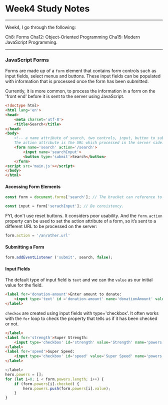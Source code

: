 # Week4 Study Notes

---

Week4, I go through the following:

Ch8: Forms
Cha12: Object-Oriented Programming
Cha15: Modern JavaScript Programming.

---

### JavaScript Forms

Forms are made up of a `form` element that contains form controls such as input fields, select menus and buttons. These input fields can be populated with information that is processed once the form has been submitted.

Currently, it is more common, to process the information in a form on the 'front end' before it is sent to the server using JavaScript.

```HTML
<!doctype html>
<html lang='en'>
<head>
    <meta charset='utf-8'>
    <title>Search</title>
</head>
<body>
    <!-- a name attribute of search, two controls, input, button to submit.  
    The action attribute is the URL which processed in the server side. -->
    <form name='search' action='/search'>   
        <input name='searchInput'>
        <button type='submit'>Search</button>
    </form>
<script src='main.js'></script>
</body>
</html>
```

#### Accessing Form Elements
```javaScript
const form = document.forms['search']; // The bracket can reference to name and id.
```

```javaScript
const input = form['serachInput']; // Be consistency.
```
FYI, don't use reset buttons. It considers poor usability. And the `form.action` property can be used to set the action attribute of a form, so it’s sent to a different URL to be processed on the server:

```javaScript
form.action = '/an/other.url'
```

#### Submitting a Form
```javaScript
form.addEventListener ('submit', search, false);
```


#### Input Fields
The default type of input field is `text` and we can the `value` as our initial value for the field.
```HTML
<label for='donation-amount'>Enter amount to donate: 
    <input type='text' id ='donation-amount' name='donationAmount' value='10'>
</label>
```

`checkox` are created using input fields with type='checkbox'. It often works with the `for` loop to check the property that tells us if it has been checked or not. 
```HTML
</label>
<label for='strength'>Super Strength:
    <input type='checkbox' id='strength' value='Strength' name='powers'>
</label>
<label for='speed'>Super Speed:
    <input type='checkbox' id='speed' value='Super Speed' name='powers'>
</label>
```
```JavaScript
</label>
hero.powers = [];
for (let i=0; i < form.powers.length; i++) {
    if (form.powers[i].checked) {
        hero.powers.push(form.powers[i].value);
    }
}
```




